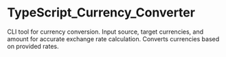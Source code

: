 # TypeScript_Currency_Converter

CLI tool for currency conversion. Input source, target currencies, and amount for accurate exchange rate calculation. Converts currencies based on provided rates.
